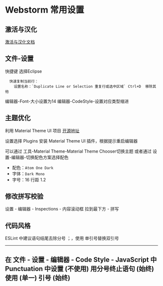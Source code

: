 # Webstorm 常用设置

## 激活与汉化
[激活与汉化文档](/编辑器使用/Jetbrains系列软件激活与汉化.md)

## 文件-设置

快捷键 选择Eclipse
```
  快速复制当前行：
    设置名称：`Duplicate Line or Selection 重复行或选中区域` Ctrl+D  移除其他
```

编辑器-Font-大小设置为14
编辑器-CodeStyle-设置对应类型缩进

## 主题优化
利用 Material Theme UI 项目
[开源地址](https://github.com/ChrisRM/material-theme-jetbrains)

设置选择 Plugins 安装 Material Theme UI 插件，根据提示重启编辑器

可以通过 工具-Material Theme-Material Theme Chooser切换主题 
或者通过 设置-编辑器-切换配色方案选择配色 
- 配色：`Atom One Dark` 
- 字体：`Dark Mono`
- 字号：16 行距 1.2

## 修改拼写校验
设置 - 编辑器 - Inspections - 内容滚动框 拉到最下方 - 拼写

## 代码风格
ESLint 中建议语句结尾去除分号 ；，使用 单引号替换双引号

---
在 文件 - 设置 - 编辑器 - Code Style - JavaScript 中
Punctuation 中设置 (不使用) 用分号终止语句 (始终)
使用 (单一) 引号 (始终)
---
